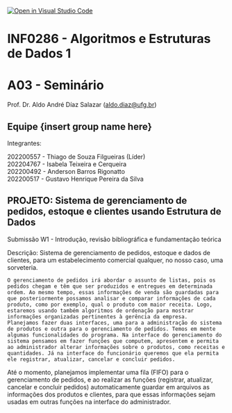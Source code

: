 [![Open in Visual Studio Code](https://classroom.github.com/assets/open-in-vscode-c66648af7eb3fe8bc4f294546bfd86ef473780cde1dea487d3c4ff354943c9ae.svg)](https://classroom.github.com/online_ide?assignment_repo_id=9844904&assignment_repo_type=AssignmentRepo)
# INF0286 - Algoritmos e Estruturas de Dados 1
# A03 - Seminário

Prof. Dr. Aldo André Díaz Salazar (aldo.diaz@ufg.br)

## Equipe {insert group name here}
Integrantes:

202200557 - Thiago de Souza Filgueiras (Líder)  
202204767 - Isabela Teixeira e Cerqueira  
202200492 - Anderson Barros Rigonatto  
202200517 - Gustavo Henrique Pereira da Silva  


## PROJETO: Sistema de gerenciamento de pedidos, estoque e clientes usando Estrutura de Dados  

Submissão W1 - Introdução, revisão bibliográfica e fundamentação teórica  
  
Descrição: Sistema de gerenciamento de pedidos, estoque e dados de clientes, para um estabelecimento comercial qualquer, no nosso caso, uma sorveteria.
	
	O gerenciamento de pedidos irá abordar o assunto de listas, pois os pedidos chegam e têm que ser produzidos e entregues em determinada ordem. Ao mesmo tempo, essas informações de venda são guardadas para que posteriormente possamos analisar e comparar informações de cada produto, como por exemplo, qual o produto com maior receita. Logo, estaremos usando também algoritmos de ordenação para mostrar informações organizadas pertinentes à gerência da empresa.
	Planejamos fazer duas interfaces, uma para a administração do sistema de produtos e outra para o gerenciamento de pedidos. Temos em mente algumas funcionalidades do programa. Na interface do gerenciamento do sistema pensamos em fazer funções que computem, apresentem e permita ao administrador alterar informações sobre o produtos, como receitas e quantidades. Já na interface do funcionário queremos que ela permita ele registrar, atualizar, cancelar e concluir pedidos.
 Até o momento, planejamos implementar uma fila (FIFO) para o gerenciamento de pedidos, e ao realizar as funções (registrar, atualizar, cancelar e concluir pedidos) automaticamente guardar em arquivos as informações dos produtos e clientes, para que essas informações sejam usadas em outras funções na interface do administrador.
